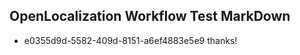 ## OpenLocalization Workflow Test MarkDown

* e0355d9d-5582-409d-8151-a6ef4883e5e9 
thanks!



<!--HONumber=Jan16_HO3-->
